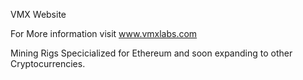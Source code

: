 VMX Website

For More information visit www.vmxlabs.com

Mining Rigs Specicialized for Ethereum and soon expanding to other Cryptocurrencies.
